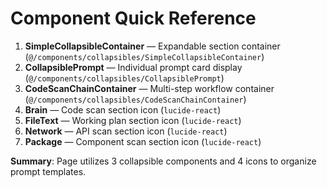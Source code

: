 # Component Quick Reference

1. **SimpleCollapsibleContainer** — Expandable section container (`@/components/collapsibles/SimpleCollapsibleContainer`)
2. **CollapsiblePrompt** — Individual prompt card display (`@/components/collapsibles/CollapsiblePrompt`)
3. **CodeScanChainContainer** — Multi-step workflow container (`@/components/collapsibles/CodeScanChainContainer`)
4. **Brain** — Code scan section icon (`lucide-react`)
5. **FileText** — Working plan section icon (`lucide-react`)
6. **Network** — API scan section icon (`lucide-react`)
7. **Package** — Component scan section icon (`lucide-react`)

**Summary**: Page utilizes 3 collapsible components and 4 icons to organize prompt templates.
